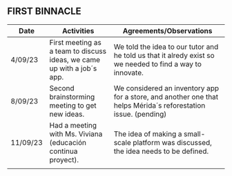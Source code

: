 ## FIRST BINNACLE

|   Date   |                                       Activities                                          |               Agreements/Observations                                                                            |
|----------|-------------------------------------------------------------------------------------------|------------------------------------------------------------------------------------------------------------------|
| 4/09/23  | First meeting as a team to discuss ideas, we came up with a job´s app.                    | We told the idea to our tutor and he told us that it alredy exist so we needed to find a way to innovate.        |                                        |
| 8/09/23  | Second brainstorming meeting to get new ideas.                                            | We considered an inventory app for a store, and another one that helps Mérida´s reforestation issue. (pending)   |                                                                                                |
| 11/09/23 | Had a meeting with Ms. Viviana (educación continua proyect).                              | The idea of ​​making a small-scale platform was discussed, the idea needs to be defined.                           |
|          |                                                                                           |                                                                                                                  |
